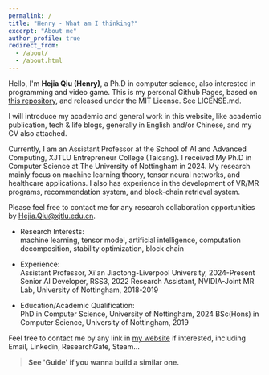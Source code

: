 ```yaml
---
permalink: /
title: "Henry - What am I thinking?"
excerpt: "About me"
author_profile: true
redirect_from: 
  - /about/
  - /about.html
---
```


Hello, I'm **Hejia Qiu (Henry)**, a Ph.D in computer science, also interested in programming and video game. This is my personal Github Pages, based on [this repository](https://github.com/academicpages/academicpages.github.io), and released under the MIT License. See LICENSE.md.

I will introduce my academic and general work in this website, like academic publication, tech & life blogs, generally in English and/or Chinese, and my CV also attached.

Currently, I am an Assistant Professor at the School of AI and Advanced Computing, XJTLU Entrepreneur College (Taicang). I received My Ph.D in Computer Science at The University of Nottingham in 2024. My research mainly focus on machine learning theory, tensor neural networks, and healthcare applications. I also has experience in the development of VR/MR programs, recommendation system, and block-chain retrieval system.  

Please feel free to contact me for any research collaboration opportunities by Hejia.Qiu@xjtlu.edu.cn.

* Research Interests:  
machine learning, tensor model, artificial intelligence, computation decomposition, stability optimization, block chain

* Experience:  
Assistant Professor, Xi'an Jiaotong-Liverpool University, 2024-Present
Senior AI Developer, RSS3, 2022
Research Assistant, NVIDIA-Joint MR Lab, University of Nottingham, 2018-2019

* Education/Academic Qualification:  
PhD in Computer Science, University of Nottingham, 2024
BSc(Hons) in Computer Science, University of Nottingham, 2019


Feel free to contact me by any link in [my website](https://henryjaqiu.github.io/) if interested, including Email, Linkedin, ResearchGate, Steam...



> **See 'Guide' if you wanna build a similar one.**

